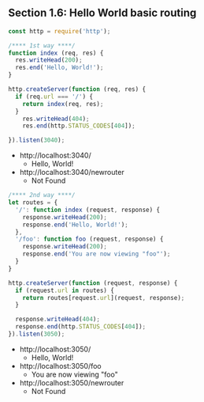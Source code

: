 ## Section 1.6: Hello World basic routing

```js
const http = require('http');

/**** 1st way ****/
function index (req, res) {
  res.writeHead(200);
  res.end('Hello, World!');
}

http.createServer(function (req, res) {
  if (req.url === '/') {
    return index(req, res);
  }
    res.writeHead(404);
    res.end(http.STATUS_CODES[404]);

}).listen(3040);
```

- http://localhost:3040/
  - Hello, World!
- http://localhost:3040/newrouter
  - Not Found


```js
/**** 2nd way ****/
let routes = {
  '/': function index (request, response) {
    response.writeHead(200);
    response.end('Hello, World!');
  },
  '/foo': function foo (request, response) {
    response.writeHead(200);
    response.end('You are now viewing "foo"');
  }
}

http.createServer(function (request, response) {
  if (request.url in routes) {
    return routes[request.url](request, response);
  }

  response.writeHead(404);
  response.end(http.STATUS_CODES[404]);
}).listen(3050);
```


- http://localhost:3050/
  - Hello, World!
- http://localhost:3050/foo
  - You are now viewing "foo"
- http://localhost:3050/newrouter
  - Not Found